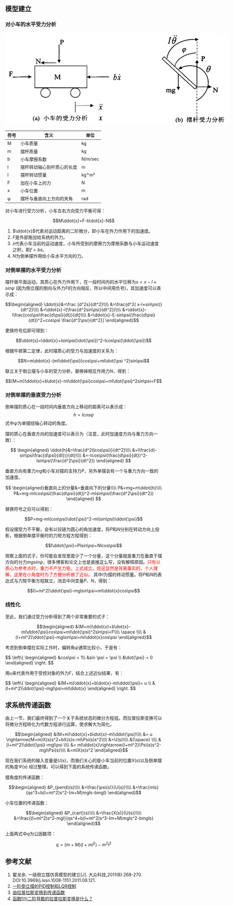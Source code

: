 ## 模型建立

### 对小车的水平受力分析

<span class="image main">
<img class="main img-in-blog" style="max-width: 45rem" src="./blogs/一阶倒立摆的系统模型/system_diagram.webp" alt="系统框图" />
</span>

| 符号 | 含义                       | 单位    |
| ---- | -------------------------- | ------- |
| M    | 小车质量                   | kg      |
| m    | 摆杆质量                   | kg      |
| b    | 小车摩擦系数               | N/m/sec |
| l    | 摆杆转动轴心到杆质心的长度 | m       |
| I    | 摆杆转动惯量               | kg*m²   |
| F    | 加在小车上的力             | N       |
| x    | 小车位置                   | m       |
| φ    | 摆杆与垂直向上方向的夹角   | rad     |

对小车进行受力分析，小车左右方向受力平衡可得：

<div class="formula-in-blog">

$$M\ddot{x}=F-b\dot{x}-N$$

</div>

1. $\ddot{x}$代表对运动距离的二阶微分，即小车在外力作用下的加速度。
2. $F$是外部施加给系统的外力。
3. $\dot{x}$代表小车当前的运动速度，小车所受到的摩擦力为摩擦系数与小车运动速度之积，即$f=b\dot{x}$。
4. $N$为倒单摆作用给小车水平方向的力。

### 对倒单摆的水平受力分析

摆杆做平面运动，其质心在外力作用下，在一段时间内的水平位移为$s= x-l×sin\psi$ (因为倒立摆的倒向与外力$F$的方向相反，所以中间用负号)，其加速度可以表示成：

<div class="formula-in-blog">

$$\begin{aligned}
\ddot{s}&=\frac {d^2s}{dt^2}\\\\
&=\frac{d^2( x-l×sin\psi)}{dt^2}\\\\
&=\ddot{x}-l(\frac{d^2sin\psi}{dt^2})\\\\
&=\ddot{x}-l\frac{cos\psi\frac{d\psi}{dt}}{dt}\\\\
&=\ddot{x}-l[-sin\psi(\frac{d\psi}{dt})^2+cos\psi \frac{d^2\psi}{dt^2}]
\end{aligned}$$

</div>

更换符号后即可得到：

<div class="formula-in-blog">

$$\ddot{s}=\ddot{x}+lsin\psi(\dot{\psi})^2-lcos\psi(\ddot{\psi})$$

</div>

根据牛顿第二定律，此时摆质心的受力与加速度的关系为：

<div class="formula-in-blog">

$$N=m\ddot{x}-(ml\ddot{\psi})cos\psi+ml\dot{\psi ^2}sin\psi$$

</div>

联立关于倒立摆与小车的受力分析，替换掉相互作用力$N$，得到：

<div class="formula-in-blog">

$$(M+m)\ddot{x}+b\dot{x}-ml\ddot{\psi}cos\psi+ml\dot{\psi}^2sin\psi=F$$

</div>

### 对倒单摆的垂直受力分析

倒单摆的质心在一段时间内垂直方向上移动的距离可以表示成：$$h=lcos\psi$$
式中$\psi$为单摆绕轴心转动的角度。

摆的质心在垂直方向的加速度可以表示为（注意，此时加速度方向与重力方向一致）：

<div class="formula-in-blog">

$$
\begin{aligned}
\ddot{h}&=\frac{d^2(lcos\psi)}{dt^2}\\\\
&=l\frac{d(-sin\psi\frac{d\psi}{dt})}{dt}\\\\
&=-lcos\psi(\frac{d\psi}{dt})^2-lsin\psi(\frac{d^2\psi}{dt^2})
\end{aligned}
$$

</div>

垂直方向有重力$mg$和小车对摆的支持力$P$，另外单摆会有一个与重力方向一致的加速度。

<div class="formula-in-blog">

$$
\begin{aligned}垂直向上的分量&=垂直向下的分量\\\\
P&=mg+m\ddot{h}\\\\
P&=mg-mlcos\psi(\frac{d\psi}{dt})^2-mlsin\psi(\frac{d^2\psi}{dt^2})
\end{aligned}
$$

</div>

替换符号之后可以得到：

<div class="formula-in-blog">

$$P=mg-ml(cos\psi)\dot{\psi}^2-ml(sin\psi)\ddot{\psi}$$

</div>

假设摆受力不平衡，会有以铰链为圆心的角加速度，将$P$和$N$分别在转动方向上投影，根据倒单摆平衡时的力矩方程方程得到：

<div class="formula-in-blog">

$$I\ddot{\psi}=Plsin\psi+Nlcos\psi$$

</div>

观察上面的式子，你可能会发现里面少了一个分量，这个分量就是重力在垂直于摆方向的分力$mgsin\psi$，很多博客和论文上也是直接这么写，没有解释原因。<font color='red'>只有以质心为参考点时，重力不产生力矩，上式成立，但这显然是背离事实的，个人理解，这里在小角度时为了方便分析做了近似。</font>
其中$I$为摆的转动惯量。将$P$和$N$的表达式与力矩平衡方程联立，消去中间变量$P$、$N$，得到：

<div class="formula-in-blog">

$$(I+ml^2)\ddot{\psi}-mglsin\psi=ml\ddot{x}cos\psi$$

</div>

### 线性化

至此，我们通过受力分析得到了两个非常重要的式子：
<div class="formula-in-blog">

$$\begin{aligned}
&(M+m)\ddot{x}+b\dot{x}-ml\ddot{\psi}cos\psi+ml\dot{\psi}^2sin\psi=F\\\\
\space \\\\
&(I+ml^2)\ddot{\psi}-mglsin\psi=ml\ddot{x}cos\psi
\end{aligned}$$

</div>

考虑到倒单摆在实际工作时，偏转角$\psi$通常比较小，于是有：

<div class="formula-in-blog">

$$
\left\\{
\begin{aligned}
&cos\psi = 1\\\\
&sin \psi = \psi \\\\
&\dot{\psi} = 0
\end{aligned}
\right.
$$

</div>

用$u$来代表作用于受控对象的外力$F$，结合上述近似结果，有：

<div class="formula-in-blog">

$$
\left\\{
\begin{aligned}
&(M+m)\ddot{x}+b\dot{x}-ml\ddot{\psi}= u \\\\
&(I+ml^2)\ddot{\psi}-mgl\psi=ml\ddot{x}
\end{aligned}
\right.
$$

</div>

## 求系统传递函数

由上一节，我们最终得到了一个关于系统状态的微分方程组。而拉普拉斯变换可以将微分方程转化为代数方程进行运算，使求解大为简化。

<div class="formula-in-blog">

$$\begin{aligned}
&(M+m)\ddot{x}+b\dot{x}-ml\ddot{\psi}\\\\
&= u \rightarrow(M+m)X(s)s^2+bX(s)s-ml\Psi(s)s^2\\\\
&=U(s)\\\\
&{\space} \\\\
&(I+ml^2)\ddot{\psi}-mgl\psi \\\\
&= ml\ddot{x}\rightarrow(I+ml^2)\Psi(s)s^2-mgl\Psi(s)\\\\
&=mlX(s)s^2
\end{aligned}$$

</div>

现在我们系统的输入变量是$U(s)$，而我们关心的是小车当前的位置$X(s)$以及倒单摆的角度$\Psi(s)$
经过整理，可以得到下面的系统传递函数。

摆角度的传递函数：

<div class="formula-in-blog">

$$\begin{aligned}
&P_{pend}(s)\\\\
&=\frac{\psi(s)}{U(s)}\\\\
&=\frac{mls}{qs^3+b(I+ml^2)s^2-(m+M)mgls-bmgl}
\end{aligned}$$

</div>

小车位置的传递函数：

<div class="formula-in-blog">

$$\begin{aligned}
&P_{cart}(s)\\\\
&=\frac{X(s)}{U(s)}\\\\
&=\frac{(I+ml^2)s^2-mgl}{qs^4+b(I+ml^2)s^3-(m+M)mgls^2-bmgls}
\end{aligned}$$

</div>

上面两式中$q$为公因数项：

<div class="formula-in-blog">

$$q=(m+M)(I+ml^2)-m^2l^2$$

</div>

## 参考文献

1. 翟龙余. 一级倒立摆仿真模型的建立[J]. 大众科技,2011(8):268-270. DOI:10.3969/j.issn.1008-1151.2011.08.121.
2. [一阶倒立摆的PID控制和LQR控制](https://zhuanlan.zhihu.com/p/54071212)
3. [由拉普拉斯变换到传递函数](https://zhuanlan.zhihu.com/p/146769901)
4. [函数f(t)二阶导数的拉普拉斯变换是什么？](https://zhidao.baidu.com/question/1644891172367246940.html)

